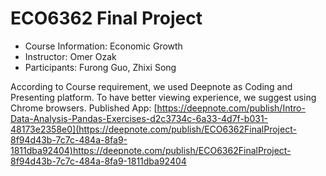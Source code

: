# ECO6362 Final Project

- Course Information: Economic Growth
- Instructor: Omer Ozak
- Participants: Furong Guo, Zhixi Song

According to Course requirement, we used Deepnote as Coding and Presenting platform. To have better viewing experience, we suggest using Chrome browsers.
Published App: [https://deepnote.com/publish/Intro-Data-Analysis-Pandas-Exercises-d2c3734c-6a33-4d7f-b031-48173e2358e0](https://deepnote.com/publish/ECO6362FinalProject-8f94d43b-7c7c-484a-8fa9-1811dba92404)https://deepnote.com/publish/ECO6362FinalProject-8f94d43b-7c7c-484a-8fa9-1811dba92404
